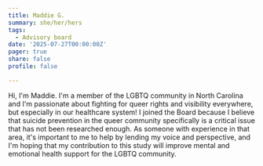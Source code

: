 ```yaml
---
title: Maddie G.
summary: she/her/hers
tags: 
  - Advisory board
date: '2025-07-27T00:00:00Z'
pager: true
share: false
profile: false

---
```


Hi, I'm Maddie. I'm a member of the LGBTQ community in North Carolina and I'm passionate about fighting for queer rights and visibility everywhere, but especially in our healthcare system! I joined the Board because I believe that suicide prevention in the queer community specifically is a critical issue that has not been researched enough. As someone with experience in that area, it's important to me to help by lending my voice and perspective, and I'm hoping that my contribution to this study will improve mental and emotional health support for the LGBTQ community.